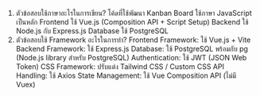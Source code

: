 1. ตัวข้อสอบใช้ภาษาอะไรในการเขียน?
โค้ดที่ใช้พัฒนา Kanban Board ใช้ภาษา JavaScript เป็นหลัก
Frontend ใช้ Vue.js (Composition API + Script Setup)
Backend ใช้ Node.js กับ Express.js
Database ใช้ PostgreSQL
2. ตัวข้อสอบใช้ Framework อะไรในการทำ?
Frontend Framework: ใช้ Vue.js + Vite
Backend Framework: ใช้ Express.js
Database: ใช้ PostgreSQL พร้อมกับ pg (Node.js library สำหรับ PostgreSQL)
Authentication: ใช้ JWT (JSON Web Token)
CSS Framework: ปรับแต่ง Tailwind CSS / Custom CSS
API Handling: ใช้ Axios
State Management: ใช้ Vue Composition API (ไม่มี Vuex)
